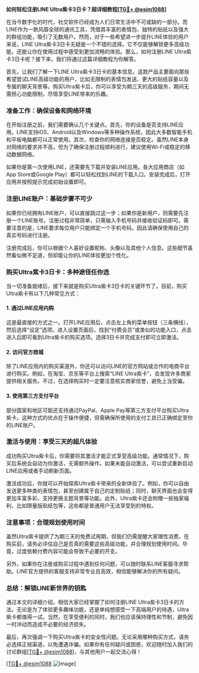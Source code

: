 **如何轻松注册LINE Ultra紫卡3日卡？超详细教程[[TG💪+ @esim1088](https://t.me/s/esim1088)]**

在当今数字化的时代，社交软件已经成为人们日常生活中不可或缺的一部分。而LINE作为一款风靡全球的通讯工具，凭借其丰富的表情包、独特的贴纸以及强大的群组功能，吸引了无数用户。然而，对于一些希望进一步提升LINE体验的用户来说，LINE Ultra紫卡3日卡无疑是一个不错的选择。它不仅能够解锁更多高级功能，还能让你在使用过程中感受到更加流畅的体验。那么，如何注册LINE Ultra紫卡3日卡呢？接下来，我们将通过这篇详细教程为你解答。

首先，让我们了解一下LINE Ultra紫卡3日卡的基本信息。这款产品主要面向那些希望尝试LINE高级功能的用户，比如无限制的表情包发送、更大的贴纸容量以及专属的聊天背景等。购买Ultra紫卡后，你可以享受为期三天的高级服务，期间无需担心功能限制，尽情享受LINE带来的乐趣。

### **准备工作：确保设备和网络环境**

在开始注册之前，我们需要确认几个关键点。首先，你的设备是否支持LINE应用。LINE支持iOS、Android以及Windows等多种操作系统，因此大多数智能手机和平板电脑都可以正常使用。其次，检查你的网络连接是否稳定。虽然LINE本身对网络的要求并不高，但为了确保注册过程顺利进行，建议使用Wi-Fi或稳定的移动数据网络。

如果你是第一次使用LINE，还需要先下载并安装LINE应用。各大应用商店（如App Store或Google Play）都可以轻松找到LINE的下载入口。安装完成后，打开应用并按照提示完成初始设置即可。

### **注册LINE账户：基础步骤不可少**

如果你已经拥有LINE账户，可以直接跳过这一步；如果你是新用户，则需要先注册一个LINE账号。注册过程非常简单，只需输入手机号码并接收验证码即可。需要注意的是，LINE要求每位用户只能绑定一个手机号码，因此请确保使用自己的真实号码进行注册。

注册完成后，你可以根据个人喜好设置昵称、头像以及其他个人信息。这些细节虽然看似微不足道，但却能让你的LINE体验更加个性化。

### **购买Ultra紫卡3日卡：多种途径任你选**

当一切准备就绪后，接下来就是购买Ultra紫卡3日卡的关键环节了。目前，购买Ultra紫卡有以下几种常见方式：

#### **1. 通过LINE应用内购**
这是最直接的方式之一。打开LINE应用后，点击左上角的菜单按钮（三条横线），然后选择“设定”选项。进入设置页面后，找到“付费会员”或类似的功能入口，点击进入后即可看到Ultra紫卡的购买选项。选择3日卡并完成支付即可立即激活。

#### **2. 访问官方商城**
除了LINE应用内的购买渠道外，你还可以访问LINE的官方网站或合作的电商平台进行购买。例如，在淘宝、京东等平台上搜索“LINE Ultra紫卡”，会发现许多商家提供相关服务。不过，在选择购买时一定要注意核实商家信誉，避免上当受骗。

#### **3. 使用第三方支付平台**
部分国家和地区可能还支持通过PayPal、Apple Pay等第三方支付平台购买Ultra紫卡。这种方式的优点在于操作便捷，但需确保所使用的支付工具已正确绑定至你的LINE账户。

### **激活与使用：享受三天的超凡体验**

成功购买Ultra紫卡后，你需要将其激活才能正式享受高级功能。通常情况下，购买后系统会自动为你激活，无需额外操作。如果未能自动激活，可以尝试重新启动LINE应用或者手动刷新页面。

激活成功后，你就可以开始探索Ultra紫卡带来的全新体验了。例如，你可以自由发送更多种类的表情包，甚至创建属于自己的定制贴纸；同时，聊天界面也会变得更加丰富多彩，支持更换主题背景等功能。此外，Ultra紫卡还会附赠一些独家福利，比如限量版贴纸包等，这些都是普通用户无法享受到的特权。

### **注意事项：合理规划使用时间**

虽然Ultra紫卡提供了为期三天的免费试用期，但我们仍需提醒大家理性消费。在购买前，请务必评估自己是否真的需要这些高级功能，并合理规划使用时间。毕竟，过度依赖付费内容可能会导致不必要的开支。

另外，如果你在注册或购买过程中遇到任何问题，可以随时联系LINE客服寻求帮助。LINE官方提供的客服支持非常专业且高效，相信能够解决你的所有疑问。

### **总结：解锁LINE新世界的钥匙**

通过本文的详细介绍，相信大家已经掌握了如何注册LINE Ultra紫卡3日卡的方法。无论是为了体验更多趣味功能，还是单纯想感受一下高端用户的待遇，Ultra紫卡都值得一试。当然，在享受便利的同时，我们也应该保持理性和节制，避免因一时冲动而造成不必要的经济损失。

最后，再次强调一下购买Ultra紫卡的安全性问题。无论采用哪种购买方式，请务必选择正规渠道，以免遭遇诈骗。如果你有任何疑问或困惑，欢迎随时加入我们的讨论群组[[TG💪+ @esim1088](https://t.me/s/esim1088)]，与其他用户一起交流心得！

[[TG💪+ @esim1088](https://t.me/s/esim1088) ![Image](https://i.postimg.cc/4NQfJmqS/Snipaste-2025-05-13-00-14-12.png)]